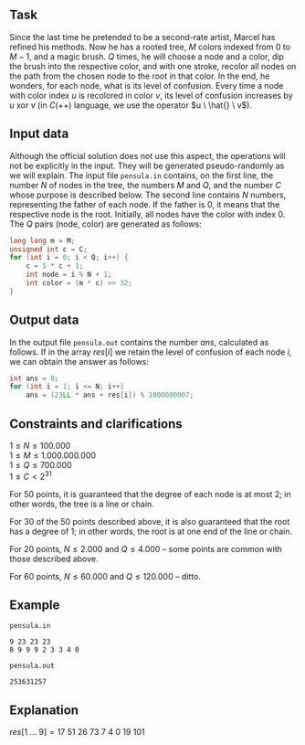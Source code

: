 ## Task

Since the last time he pretended to be a second-rate artist, Marcel has refined his methods. Now he has a rooted tree, $M$ colors indexed from $0$ to $M-1$, and a magic brush. $Q$ times, he will choose a node and a color, dip the brush into the respective color, and with one stroke, recolor all nodes on the path from the chosen node to the root in that color. In the end, he wonders, for each node, what is its level of confusion. Every time a node with color index $u$ is recolored in color $v$, its level of confusion increases by $u\ \text{xor}\ v$ (in $C(++)$ language, we use the operator $u \ \hat{} \ v$).

## Input data

Although the official solution does not use this aspect, the operations will not be explicitly in the input. They will be generated pseudo-randomly as we will explain. The input file `pensula.in` contains, on the first line, the number $N$ of nodes in the tree, the numbers $M$ and $Q$, and the number $C$ whose purpose is described below. The second line contains $N$ numbers, representing the father of each node. If the father is $0$, it means that the respective node is the root. Initially, all nodes have the color with index $0$. The $Q$ pairs (node, color) are generated as follows:

```cpp
long long m = M;
unsigned int c = C;
for (int i = 0; i < Q; i++) {
    c = 5 * c + 1;
    int node = i % N + 1;
    int color = (m * c) >> 32;
}
```

## Output data

In the output file `pensula.out` contains the number $ans$, calculated as follows. If in the array $res[i]$ we retain the level of confusion of each node $i$, we can obtain the answer as follows:

```cpp
int ans = 0;
for (int i = 1; i <= N; i++)
    ans = (23LL * ans + res[i]) % 1000000007;
```

## Constraints and clarifications

$1 \leq N \leq 100.000$  
$1 \leq M \leq 1.000.000.000$  
$1 \leq Q \leq 700.000$  
$1 \leq C < 2^{31}$  

For 50 points, it is guaranteed that the degree of each node is at most 2; in other words, the tree is a line or chain.

For 30 of the 50 points described above, it is also guaranteed that the root has a degree of 1; in other words, the root is at one end of the line or chain.

For 20 points, $N \leq 2.000$ and $Q \leq 4.000$ – some points are common with those described above.

For 60 points, $N \leq 60.000$ and $Q \leq 120.000$ – ditto.

## Example

`pensula.in`
```
9 23 23 23 
8 9 9 9 2 3 3 4 0
```

`pensula.out`
```
253631257
```

## Explanation

$res[1\ \dots \ 9] = 17\ 51\ 26\ 73\ 7\ 4\ 0\ 19\ 101$